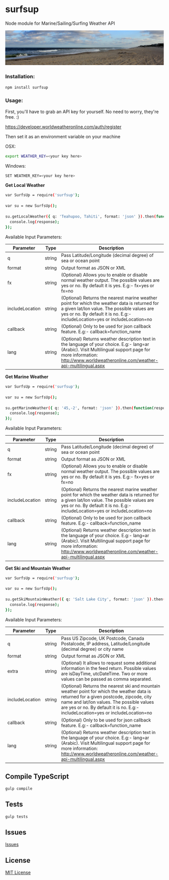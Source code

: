 surfsup
=======

Node module for Marine/Sailing/Surfing Weather API

![the beach](/lbi.jpeg)

### Installation:

```sh
npm install surfsup
```

### Usage:

First, you'll have to grab an API key for yourself. No need to worry, they're free. :)

https://developer.worldweatheronline.com/auth/register

Then set it as an environment variable on your machine

OSX:

```sh
export WEATHER_KEY=<your key here>
```
Windows:

```sh
SET WEATHER_KEY=<your key here>
```


**Get Local Weather**

```sh
var SurfsUp = require('surfsup');

var su = new SurfsUp();

su.getLocalWeather({ q: 'Teahupoo, Tahiti', format: 'json' }).then(function(response) {
  console.log(response);
});

```

Available Input Parameters:

| Parameter | Type | Description |
| --------- | ---- | ----------- |
|     q     | string | Pass Latitude/Longitude (decimal degree) of sea or ocean point |
|  format   | string | Output format as JSON or XML |
|    fx     | string | (Optional) Allows you to enable or disable normal weather output. The possible values are yes or no. By default it is yes. E.g:- fx=yes or fx=no |
| includeLocation | string | (Optional) Returns the nearest marine weather point for which the weather data is returned for a given lat/lon value. The possible values are yes or no. By default it is no. E.g:- includeLocation=yes or includeLocation=no |
|  callback | string | (Optional) Only to be used for json callback feature. E.g:- callback=function_name |
|   lang    | string | (Optional) Returns weather description text in the language of your choice. E.g:- lang=ar (Arabic). Visit Multilingual support page for more information: http://www.worldweatheronline.com/weather-api-multilingual.aspx |


**Get Marine Weather**

```sh
var SurfsUp = require('surfsup');

var su = new SurfsUp();

su.getMarineWeather({ q: '45,-2', format: 'json' }).then(function(response) {
  console.log(response);
});

```

Available Input Parameters:

| Parameter | Type | Description |
| --------- | ---- | ----------- |
|     q     | string | Pass Latitude/Longitude (decimal degree) of sea or ocean point |
|   format  | string | Output format as JSON or XML |
|    fx     | string | (Optional) Allows you to enable or disable normal weather output. The possible values are yes or no. By default it is yes. E.g:- fx=yes or fx=no |
| includeLocation | string | (Optional) Returns the nearest marine weather point for which the weather data is returned for a given lat/lon value. The possible values are yes or no. By default it is no. E.g:- includeLocation=yes or includeLocation=no |
| callback | string | (Optional) Only to be used for json callback feature. E.g:- callback=function_name |
| lang | string | (Optional) Returns weather description text in the language of your choice. E.g:- lang=ar (Arabic). Visit Multilingual support page for more information: http://www.worldweatheronline.com/weather-api-multilingual.aspx |


**Get Ski and Mountain Weather**

```sh
var SurfsUp = require('surfsup');

var su = new SurfsUp();

su.getSkiMountainWeather({ q: 'Salt Lake City', format: 'json' }).then(function(response) {
  console.log(response);
});

```

Available Input Parameters:

| Parameter | Type | Description |
| --------- | ---- | ----------- |
|     q     | string | Pass US Zipcode, UK Postcode, Canada Postalcode, IP address, Latitude/Longitude (decimal degree) or city name |
|  format   | string | Output format as JSON or XML |
|    extra     | string | (Optional) It allows to request some additional information in the feed return. Possible values are isDayTime, utcDateTime. Two or more values can be passed as comma separated. |
| includeLocation | string | (Optional) Returns the nearest ski and mountain weather point for which the weather data is returned for a given postcode, zipcode, city name and lat/lon values. The possible values are yes or no. By default it is no. E.g:- includeLocation=yes or includeLocation=no |
|  callback | string | (Optional) Only to be used for json callback feature. E.g:- callback=function_name |
|   lang    | string | (Optional) Returns weather description text in the language of your choice. E.g:- lang=ar (Arabic). Visit Multilingual support page for more information: http://www.worldweatheronline.com/weather-api-multilingual.aspx |


## Compile TypeScript

```sh
gulp compile
```

## Tests

```sh
gulp tests
```

## Issues
[Issues](https://github.com/mjw56/surfsup/issues)

## License
[MIT License](https://raw.githubusercontent.com/mjw56/surfsup/master/LICENSE)
